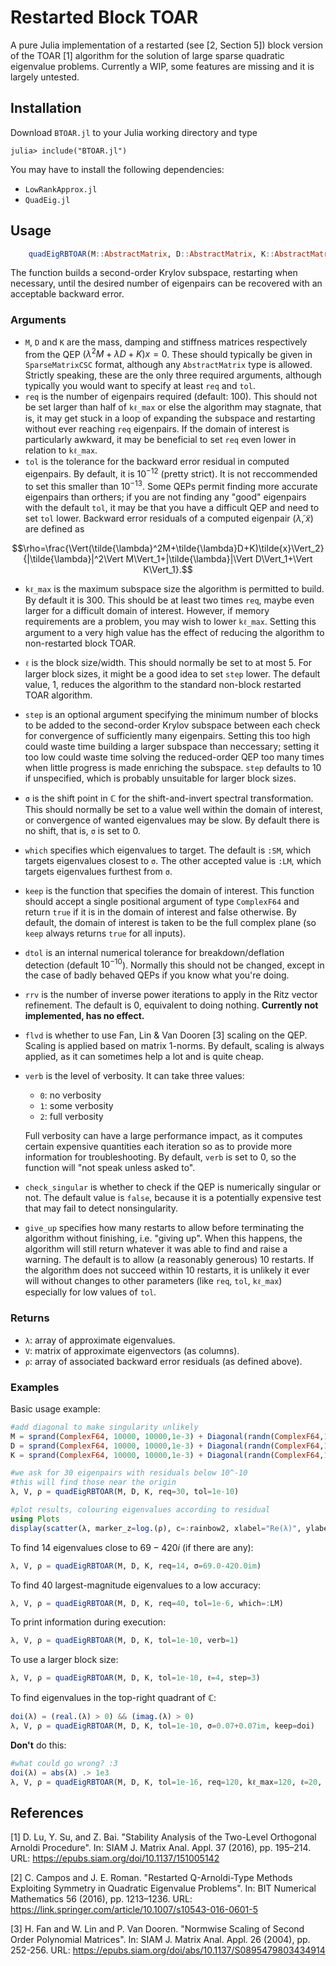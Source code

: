 # Restarted Block TOAR
A pure Julia implementation of a restarted (see [2, Section 5]) block version of the TOAR [1] algorithm for the solution of large sparse quadratic eigenvalue problems. Currently a WIP, some features are missing and it is largely untested.

## Installation
Download `BTOAR.jl` to your Julia working directory and type
```julia-repl
julia> include("BTOAR.jl")
```
You may have to install the following dependencies:
  - `LowRankApprox.jl`
  - `QuadEig.jl`

## Usage
```julia
    quadEigRBTOAR(M::AbstractMatrix, D::AbstractMatrix, K::AbstractMatrix; req::Int=100, tol::Float64=1e-12, kℓ_max::Int, ℓ::Int, step::Int=10, σ::Union{Float64,ComplexF64}=0.0+0.0im, which::Symbol=:SM, keep::Function=every, dtol::Float64=1e-10, rrv::Int=0, flvd::Bool=true, verb::Int=0, check_singular::Bool=false, give_up::Int=10)
```
The function builds a second-order Krylov subspace, restarting when necessary, until the desired number of eigenpairs can be recovered with an acceptable backward error.

### Arguments
  - `M`, `D` and `K` are the mass, damping and stiffness matrices respectively from the QEP $(\lambda^2M+\lambda D+K)x=0$. These should typically be given in `SparseMatrixCSC` format, although any `AbstractMatrix` type is allowed. Strictly speaking, these are the only three required arguments, although typically you would want to specify at least `req` and `tol`.
  - `req` is the number of eigenpairs required (default: 100). This should not be set larger than half of `kℓ_max` or else the algorithm may stagnate, that is, it may get stuck in a loop of expanding the subspace and restarting without ever reaching `req` eigenpairs. If the domain of interest is particularly awkward, it may be beneficial to set `req` even lower in relation to `kℓ_max`.
  - `tol` is the tolerance for the backward error residual in computed eigenpairs. By default, it is $10^{-12}$ (pretty strict). It is not reccommended to set this smaller than $10^{-13}$. Some QEPs permit finding more accurate eigenpairs than orthers; if you are not finding any "good" eigenpairs with the default `tol`, it may be that you have a difficult QEP and need to set `tol` lower. Backward error residuals of a computed eigenpair $(\tilde{\lambda},\tilde{x})$ are defined as

$$\rho=\frac{\Vert(\tilde{\lambda}^2M+\tilde{\lambda}D+K)\tilde{x}\Vert_2}{|\tilde{\lambda}|^2\Vert M\Vert_1+|\tilde{\lambda}|\Vert D\Vert_1+\Vert K\Vert_1}.$$

  - `kℓ_max` is the maximum subspace size the algorithm is permitted to build. By default it is 300. This should be at least two times `req`, maybe even larger for a difficult domain of interest. However, if memory requirements are a problem, you may wish to lower `kℓ_max`. Setting this argument to a very high value has the effect of reducing the algorithm to non-restarted block TOAR.
  - `ℓ` is the block size/width. This should normally be set to at most 5. For larger block sizes, it might be a good idea to set `step` lower. The default value, 1, reduces the algorithm to the standard non-block restarted TOAR algorithm.
  - `step` is an optional argument specifying the minimum number of blocks to be added to the second-order Krylov subspace between each check for convergence of sufficiently many eigenpairs. Setting this too high could waste time building a larger subspace than neccessary; setting it too low could waste time solving the reduced-order QEP too many times when little progress is made enriching the subspace. `step` defaults to 10 if unspecified, which is probably unsuitable for larger block sizes.
  - `σ` is the shift point in $\mathbb{C}$ for the shift-and-invert spectral transformation. This should normally be set to a value well within the domain of interest, or convergence of wanted eigenvalues may be slow. By default there is no shift, that is, `σ` is set to 0.
  - `which` specifies which eigenvalues to target. The default is `:SM`, which targets eigenvalues closest to `σ`. The other accepted value is `:LM`, which targets eigenvalues furthest from `σ`.
  - `keep` is the function that specifies the domain of interest. This function should accept a single positional argument of type `ComplexF64` and return `true` if it is in the domain of interest and false otherwise. By default, the domain of interest is taken to be the full complex plane (so `keep` always returns `true` for all inputs).
  - `dtol` is an internal numerical tolerance for breakdown/deflation detection (default $10^{-10}$). Normally this should not be changed, except in the case of badly behaved QEPs if you know what you're doing.
  - `rrv` is the number of inverse power iterations to apply in the Ritz vector refinement. The default is 0, equivalent to doing nothing. **Currently not implemented, has no effect.**
  - `flvd` is whether to use Fan, Lin & Van Dooren [3] scaling on the QEP. Scaling is applied based on matrix 1-norms. By default, scaling is always applied, as it can sometimes help a lot and is quite cheap.
  - `verb` is the level of verbosity. It can take three values:
    - `0`: no verbosity
    - `1`: some verbosity
    - `2`: full verbosity

    Full verbosity can have a large performance impact, as it computes certain expensive quantities each iteration so as to provide more information for troubleshooting. By default, `verb` is set to 0, so the function will "not speak unless asked to".
  - `check_singular` is whether to check if the QEP is numerically singular or not. The default value is `false`, because it is a potentially expensive test that may fail to detect nonsingularity.
  - `give_up` specifies how many restarts to allow before terminating the algorithm without finishing, i.e. "giving up". When this happens, the algorithm will still return whatever it was able to find and raise a warning. The default is to allow (a reasonably generous) 10 restarts. If the algorithm does not succeed within 10 restarts, it is unlikely it ever will without changes to other parameters (like `req`, `tol`, `kℓ_max`) especially for low values of `tol`.

### Returns
  - `λ`: array of approximate eigenvalues.
  - `V`: matrix of approximate eigenvectors (as columns).
  - `ρ`: array of associated backward error residuals (as defined above).

### Examples
Basic usage example:
```julia
#add diagonal to make singularity unlikely
M = sprand(ComplexF64, 10000, 10000,1e-3) + Diagonal(randn(ComplexF64,10000))
D = sprand(ComplexF64, 10000, 10000,1e-3) + Diagonal(randn(ComplexF64,10000))
K = sprand(ComplexF64, 10000, 10000,1e-3) + Diagonal(randn(ComplexF64,10000))

#we ask for 30 eigenpairs with residuals below 10^-10
#this will find those near the origin
λ, V, ρ = quadEigRBTOAR(M, D, K, req=30, tol=1e-10)

#plot results, colouring eigenvalues according to residual
using Plots
display(scatter(λ, marker_z=log.(ρ), c=:rainbow2, xlabel="Re(λ)", ylabel="Im(λ)", legend=false))
```
To find 14 eigenvalues close to $69-420i$ (if there are any):
```julia
λ, V, ρ = quadEigRBTOAR(M, D, K, req=14, σ=69.0-420.0im)
```
To find 40 largest-magnitude eigenvalues to a low accuracy:
```julia
λ, V, ρ = quadEigRBTOAR(M, D, K, req=40, tol=1e-6, which=:LM)
```
To print information during execution:
```julia
λ, V, ρ = quadEigRBTOAR(M, D, K, tol=1e-10, verb=1)
```
To use a larger block size:
```julia
λ, V, ρ = quadEigRBTOAR(M, D, K, tol=1e-10, ℓ=4, step=3)
```
To find eigenvalues in the top-right quadrant of $\mathbb{C}$:
```julia
doi(λ) = (real.(λ) > 0) && (imag.(λ) > 0)
λ, V, ρ = quadEigRBTOAR(M, D, K, tol=1e-10, σ=0.07+0.07im, keep=doi)
```
**Don't** do this:
```julia
#what could go wrong? :3
doi(λ) = abs(λ) .> 1e3
λ, V, ρ = quadEigRBTOAR(M, D, K, tol=1e-16, req=120, kℓ_max=120, ℓ=20, dtol=1e-3, keep=doi)
```

## References
[1] D. Lu, Y. Su, and Z. Bai. "Stability Analysis of the Two-Level Orthogonal Arnoldi Procedure". In: SIAM J. Matrix Anal. Appl. 37 (2016), pp. 195–214. URL: https://epubs.siam.org/doi/10.1137/151005142

[2] C. Campos and J. E. Roman. "Restarted Q-Arnoldi-Type Methods Exploiting Symmetry in Quadratic Eigenvalue Problems". In: BIT Numerical Mathematics 56 (2016), pp. 1213–1236. URL: https://link.springer.com/article/10.1007/s10543-016-0601-5

[3] H. Fan and W. Lin and P. Van Dooren. "Normwise Scaling of Second Order Polynomial Matrices". In: SIAM J. Matrix Anal. Appl. 26 (2004), pp. 252-256. URL: https://epubs.siam.org/doi/abs/10.1137/S0895479803434914
